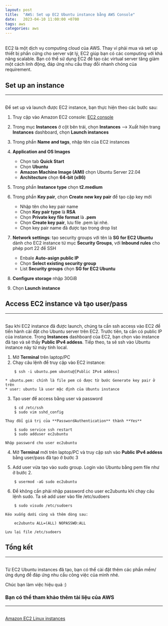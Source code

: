 ```yaml
---
layout: post
title:  "AWS: Set up EC2 Ubuntu instance bằng AWS Console"
date:   2023-04-10 11:00:00 +0700
tags: aws
categories: aws
---
```

\
EC2 là một dịch vụ computing cloud của AWS. Thay vì phải mua và set up thiết bị phần cứng cho server vật lý, EC2 giúp bạn có các computing với khả năng scalable. Bạn có thể sử dụng EC2 để tạo các virtual server tăng giảm một cách linh động, đáp ứng nhu cầu thay đổi nhanh chóng của requirement.

## **Set up an instance**
---
\
Để set up và launch được EC2 instance, bạn thực hiện theo các bước sau:

1. Truy cập vào Amazon EC2 console: [EC2 console](https://console.aws.amazon.com/ec2/)

2. Trong mục **Instances** ở cột bên trái, chọn **Instances** --> Xuất hiện trang **Instances** dashboard, chọn **Launch instances**

3. Trong phần **Name and tags**, nhập tên của EC2 instances

4. **Application and OS Images**
    * Chọn tab **Quick Start**
    * Chọn **Ubuntu**
    * **Amazon Machine Image (AMI)** chọn Ubuntu Server 22.04
    * **Architecture** chọn **64-bit (x86)**

5. Trong phần **Instance type** chọn **t2.medium**

6. Trong phần **Key pair**, chọn **Create new key pair** để tạo cặp key mới
    * Nhập tên cho key pair name
    * Chọn **Key pair type** là **RSA**
    * Chọn **Private key file format** là **.pem**
    * Chọn **Create key pair**, lưu file .pem lại nhé.
    * Chọn key pair name đã được tạo trong drop list


7. **Network settings**: tạo security groups với tên là **SG for EC2 Ubuntu** dành cho EC2 instance từ mục **Security Groups**, với **Inbound rules** cho phép port 22 để SSH
    * Enbale **Auto-asign public IP** 
    * Chọn **Select existing security group**
    * List **Security groups** chọn **SG for EC2 Ubuntu**

8. **Configure storage** nhập 30GiB

9. Chọn **Launch instance**

## **Access EC2 instance và tạo user/pass**
---
\
Sau khi EC2 instance đã được launch, chúng ta cần ssh access vào EC2 để tiến hành cài đặt cho Ubuntu server trên EC2. 
Trước tiên, ta cần có public IP của instance. Trong **Instances** dashboard của EC2, bạn chọn vào instance đã tạo và sẽ thấy **Public IPv4 addess**.
Tiếp theo, ta sẽ ssh vào Ubuntu instance này từ máy tính local.

1. Mở **Terminal** trên laptop/PC
2. Chạy câu lệnh để truy cập vào EC2 instance:
```
    $ ssh -i ubuntu.pem ubuntu@[Public IPv4 addess]
```
    * ubuntu.pem: chính là file pem có được từ bước Generate key pair ở trên
    * user: ubuntu là user mặc định của Ubuntu instance

3. Tạo user để access bằng user và password
```
    $ cd /etc/ssh
    $ sudo vim sshd_config
```
    Thay đổi giá trị của **PasswordAuthentication** thành **Yes**
```
    $ sudo service ssh restart
    $ sudo adduser ec2ubuntu
```
    Nhập password cho user ec2ubuntu

4. Mở **Terminal** mới trên laptop/PC và truy cập ssh vào **Public IPv4 addess** bằng user/pass đã tạo ở bước 3

5. Add user vừa tạo vào sudo group. Login vào Ubuntu bằng pem file như ở bước 2.
```
    $ usermod -aG sudo ec2ubuntu 
```

6. Để không cần phải nhập password cho user ec2ubuntu khi chạy câu lệnh sudo. Ta sẽ add user vào file /etc/sudoers
```
    $ sudo visudo /etc/sudoers
```
    Kéo xuống dưới cùng và thêm dòng sau:
```
    ec2ubuntu ALL=(ALL) NOPASSWD:ALL
``` 
    Lưu lại file /etc/sudoers

## **Tổng kết**
---
\
Từ EC2 Ubuntu instances đã tạo, bạn có thể cài đặt thêm các phần mềm/ứng dụng để đáp ứng nhu cầu công việc của mình nhé.

Chúc bạn làm việc hiệu quả :)

### **Bạn có thể tham khảo thêm tài liệu của AWS**
---
\
[Amazon EC2 Linux instances](https://docs.aws.amazon.com/AWSEC2/latest/UserGuide/EC2_GetStarted.html)
